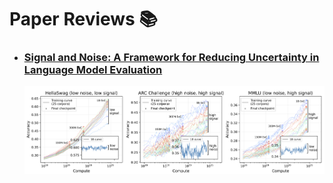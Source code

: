 # Paper Reviews 📚

<!-- 최근 게시물을 카드 형태로 표시 -->
<ul class="post-cards">
  <li>
    <a href="2025-08-23-signal_and_noise/" class="post-card">
      <div class="meta">
        <h3 class="title">Signal and Noise: A Framework for Reducing Uncertainty in Language Model Evaluation</h3>
        <!-- <p class="desc">LLM 평가에서 불확실성을 줄이기 위한 Signal/Noise 프레임워크 핵심 정리.</p> -->
      </div>
      <img class="thumb off-glb" src="assets/img/signal-and-noise.png" alt="Signal and Noise cover" loading="lazy" />
    </a>
  </li>
</ul>
